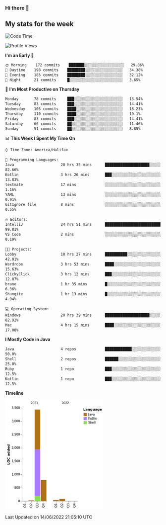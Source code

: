 ### Hi there 👋

## My stats for the week
<!--START_SECTION:waka-->
![Code Time](http://img.shields.io/badge/Code%20Time-275%20hrs%2021%20mins-blue)

![Profile Views](http://img.shields.io/badge/Profile%20Views-0-blue)

**I'm an Early 🐤** 

```text
🌞 Morning    172 commits    ███████░░░░░░░░░░░░░░░░░░   29.86% 
🌆 Daytime    198 commits    ████████░░░░░░░░░░░░░░░░░   34.38% 
🌃 Evening    185 commits    ████████░░░░░░░░░░░░░░░░░   32.12% 
🌙 Night      21 commits     █░░░░░░░░░░░░░░░░░░░░░░░░   3.65%

```
📅 **I'm Most Productive on Thursday** 

```text
Monday       78 commits     ███░░░░░░░░░░░░░░░░░░░░░░   13.54% 
Tuesday      83 commits     ███░░░░░░░░░░░░░░░░░░░░░░   14.41% 
Wednesday    105 commits    ████░░░░░░░░░░░░░░░░░░░░░   18.23% 
Thursday     110 commits    ████░░░░░░░░░░░░░░░░░░░░░   19.1% 
Friday       83 commits     ███░░░░░░░░░░░░░░░░░░░░░░   14.41% 
Saturday     66 commits     ██░░░░░░░░░░░░░░░░░░░░░░░   11.46% 
Sunday       51 commits     ██░░░░░░░░░░░░░░░░░░░░░░░   8.85%

```


📊 **This Week I Spent My Time On** 

```text
⌚︎ Time Zone: America/Halifax

💬 Programming Languages: 
Java                     20 hrs 35 mins      ████████████████████░░░░░   82.66% 
Kotlin                   3 hrs 26 mins       ███░░░░░░░░░░░░░░░░░░░░░░   13.83% 
textmate                 17 mins             ░░░░░░░░░░░░░░░░░░░░░░░░░   1.16% 
YAML                     13 mins             ░░░░░░░░░░░░░░░░░░░░░░░░░   0.91% 
GitIgnore file           8 mins              ░░░░░░░░░░░░░░░░░░░░░░░░░   0.55%

🔥 Editors: 
IntelliJ                 24 hrs 51 mins      █████████████████████████   99.81% 
VS Code                  2 mins              ░░░░░░░░░░░░░░░░░░░░░░░░░   0.19%

🐱‍💻 Projects: 
Lobby                    10 hrs 27 mins      ██████████░░░░░░░░░░░░░░░   42.01% 
Wardrobe                 3 hrs 53 mins       ████░░░░░░░░░░░░░░░░░░░░░   15.63% 
ClickyClick              3 hrs 12 mins       ███░░░░░░░░░░░░░░░░░░░░░░   12.87% 
brane                    1 hr 35 mins        █░░░░░░░░░░░░░░░░░░░░░░░░   6.36% 
Shungite                 1 hr 13 mins        █░░░░░░░░░░░░░░░░░░░░░░░░   4.94%

💻 Operating System: 
Windows                  20 hrs 39 mins      ████████████████████░░░░░   82.92% 
Mac                      4 hrs 15 mins       ████░░░░░░░░░░░░░░░░░░░░░   17.08%

```

**I Mostly Code in Java** 

```text
Java                     4 repos             ████████████░░░░░░░░░░░░░   50.0% 
Shell                    2 repos             ██████░░░░░░░░░░░░░░░░░░░   25.0% 
Ruby                     1 repo              ███░░░░░░░░░░░░░░░░░░░░░░   12.5% 
Kotlin                   1 repo              ███░░░░░░░░░░░░░░░░░░░░░░   12.5%

```


**Timeline**

![Chart not found](https://raw.githubusercontent.com/lyndseyy/lyndseyy/main/charts/bar_graph.png) 


 Last Updated on 14/06/2022 21:05:10 UTC
<!--END_SECTION:waka-->